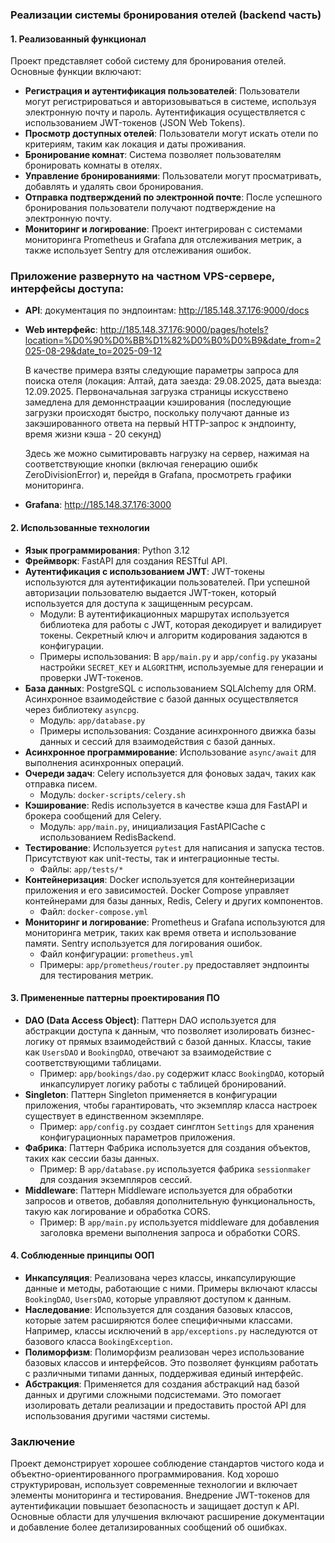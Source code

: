 ### Реализации системы бронирования отелей (backend часть)

#### 1. Реализованный функционал
Проект представляет собой систему для бронирования отелей. Основные функции включают:

- **Регистрация и аутентификация пользователей**: Пользователи могут регистрироваться и авторизовываться в системе, используя электронную почту и пароль. Аутентификация осуществляется с использованием JWT-токенов (JSON Web Tokens).
- **Просмотр доступных отелей**: Пользователи могут искать отели по критериям, таким как локация и даты проживания.
- **Бронирование комнат**: Система позволяет пользователям бронировать комнаты в отелях.
- **Управление бронированиями**: Пользователи могут просматривать, добавлять и удалять свои бронирования.
- **Отправка подтверждений по электронной почте**: После успешного бронирования пользователи получают подтверждение на электронную почту.
- **Мониторинг и логирование**: Проект интегрирован с системами мониторинга Prometheus и Grafana для отслеживания метрик, а также использует Sentry для отслеживания ошибок.

### Приложение развернуто на частном VPS-сервере, интерфейсы доступа:
- **API**: документация по эндпоинтам: http://185.148.37.176:9000/docs 
- **Web интерфейс**: http://185.148.37.176:9000/pages/hotels?location=%D0%90%D0%BB%D1%82%D0%B0%D0%B9&date_from=2025-08-29&date_to=2025-09-12
 
    В качестве примера взяты следующие параметры запроса для поиска отеля (локация: Алтай, дата заезда: 29.08.2025, дата выезда: 12.09.2025. Первоначальная загрузка страницы искусствено замедлена для демоннстраации кэширования (последующие загрузки происходят быстро, поскольку получают данные из закэшированного ответа на первый HTTP-запрос к эндпоинту, время жизни кэша - 20 секунд)
    
    Здесь же можно сымитировавть нагрузку на сервер, нажимая на соответствующие кнопки (включая генерацию ошибк ZeroDivisionError) и, перейдя в Grafana, просмотреть графики мониторинга.
- **Grafana**: http://185.148.37.176:3000


#### 2. Использованные технологии

- **Язык программирования**: Python 3.12
- **Фреймворк**: FastAPI для создания RESTful API.
- **Аутентификация с использованием JWT**: JWT-токены используются для аутентификации пользователей. При успешной авторизации пользователю выдается JWT-токен, который используется для доступа к защищенным ресурсам.
  - Модули: В аутентификационных маршрутах используется библиотека для работы с JWT, которая декодирует и валидирует токены. Секретный ключ и алгоритм кодирования задаются в конфигурации.
  - Примеры использования: В `app/main.py` и `app/config.py` указаны настройки `SECRET_KEY` и `ALGORITHM`, используемые для генерации и проверки JWT-токенов.
- **База данных**: PostgreSQL с использованием SQLAlchemy для ORM. Асинхронное взаимодействие с базой данных осуществляется через библиотеку `asyncpg`.
  - Модуль: `app/database.py`
  - Примеры использования: Создание асинхронного движка базы данных и сессий для взаимодействия с базой данных.
- **Асинхронное программирование**: Использование `async/await` для выполнения асинхронных операций.
- **Очереди задач**: Celery используется для фоновых задач, таких как отправка писем.
  - Модуль: `docker-scripts/celery.sh`
- **Кэширование**: Redis используется в качестве кэша для FastAPI и брокера сообщений для Celery.
  - Модуль: `app/main.py`, инициализация FastAPICache с использованием RedisBackend.
- **Тестирование**: Используется `pytest` для написания и запуска тестов. Присутствуют как unit-тесты, так и интеграционные тесты.
  - Файлы: `app/tests/*`
- **Контейнеризация**: Docker используется для контейнеризации приложения и его зависимостей. Docker Compose управляет контейнерами для базы данных, Redis, Celery и других компонентов.
  - Файл: `docker-compose.yml`
- **Мониторинг и логирование**: Prometheus и Grafana используются для мониторинга метрик, таких как время ответа и использование памяти. Sentry используется для логирования ошибок.
  - Файл конфигурации: `prometheus.yml`
  - Примеры: `app/prometheus/router.py` предоставляет эндпоинты для тестирования метрик.

#### 3. Примененные паттерны проектирования ПО

- **DAO (Data Access Object)**: Паттерн DAO используется для абстракции доступа к данным, что позволяет изолировать бизнес-логику от прямых взаимодействий с базой данных. Классы, такие как `UsersDAO` и `BookingDAO`, отвечают за взаимодействие с соответствующими таблицами.
  - Пример: `app/bookings/dao.py` содержит класс `BookingDAO`, который инкапсулирует логику работы с таблицей бронирований.
- **Singleton**: Паттерн Singleton применяется в конфигурации приложения, чтобы гарантировать, что экземпляр класса настроек существует в единственном экземпляре.
  - Пример: `app/config.py` создает синглтон `Settings` для хранения конфигурационных параметров приложения.
- **Фабрика**: Паттерн Фабрика используется для создания объектов, таких как сессии базы данных.
  - Пример: В `app/database.py` используется фабрика `sessionmaker` для создания экземпляров сессий.
- **Middleware**: Паттерн Middleware используется для обработки запросов и ответов, добавляя дополнительную функциональность, такую как логирование и обработка CORS.
  - Пример: В `app/main.py` используется middleware для добавления заголовка времени выполнения запроса и обработки CORS.

#### 4. Соблюденные принципы ООП

- **Инкапсуляция**: Реализована через классы, инкапсулирующие данные и методы, работающие с ними. Примеры включают классы `BookingDAO`, `UsersDAO`, которые управляют доступом к данным.
- **Наследование**: Используется для создания базовых классов, которые затем расширяются более специфичными классами. Например, классы исключений в `app/exceptions.py` наследуются от базового класса `BookingException`.
- **Полиморфизм**: Полиморфизм реализован через использование базовых классов и интерфейсов. Это позволяет функциям работать с различными типами данных, поддерживая единый интерфейс.
- **Абстракция**: Применяется для создания абстракций над базой данных и другими сложными подсистемами. Это помогает изолировать детали реализации и предоставить простой API для использования другими частями системы.

### Заключение
Проект демонстрирует хорошее соблюдение стандартов чистого кода и объектно-ориентированного программирования. Код хорошо структурирован, использует современные технологии и включает элементы мониторинга и тестирования. Внедрение JWT-токенов для аутентификации повышает безопасность и защищает доступ к API. Основные области для улучшения включают расширение документации и добавление более детализированных сообщений об ошибках.